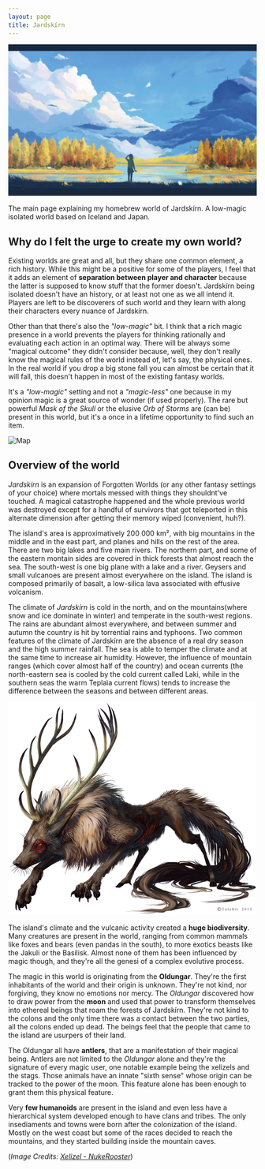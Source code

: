 ```yaml
---
layout: page
title: Jardskírn
---
```


![Header](/images/header_homebrew.jpg)

The main page explaining my homebrew world of Jardskírn. A low-magic isolated world based on Iceland and Japan.

## Why do I felt the urge to create my own world?

Existing worlds are great and all, but they share one common element, a rich history. While this might be a positive for some of the players, I feel that it adds an element of **separation between player and character** because the latter is supposed to know stuff that the former doesn't. Jardskírn being isolated doesn't have an history, or at least not one as we all intend it. Players are left to be discoverers of such world and they learn with along their characters every nuance of Jardskírn.

Other than that there's also the *"low-magic"* bit. I think that a rich magic presence in a world prevents the players for thinking rationally and evaluating each action in an optimal way. There will be always some "magical outcome" they didn't consider because, well, they don't really know the magical rules of the world instead of, let's say, the physical ones. In the real world if you drop a big stone fall you can almost be certain that it will fall, this doesn't happen in most of the existing fantasy worlds.

It's a *"low-magic"* setting and not a *"magic-less"* one because in my opinion magic is a great source of wonder (if used properly). The rare but powerful *Mask of the Skull* or the elusive *Orb of Storms* are (can be) present in this world, but it's a once in a lifetime opportunity to find such an item.

![Map](/images/map.png)

## Overview of the world

*Jardskírn* is an expansion of Forgotten Worlds (or any other fantasy settings of your choice) where mortals messed with things they shouldnt've touched. A magical catastrophe happened and the whole previous world was destroyed except for a handful of survivors that got teleported in this alternate dimension after getting their memory wiped (convenient, huh?). 

The island's area is approximatively 200 000 km², with big mountains in the middle and in the east part, and planes and hills on the rest of the area. There are two big lakes and five main rivers. The northern part, and some of the eastern montain sides are covered in thick forests that almost reach the sea. The south-west is one big plane with a lake and a river. Geysers and small vulcanoes are present almost everywhere on the island. The island is composed primarily of basalt, a low-silica lava associated with effusive volcanism.

The climate of *Jardskírn* is cold in the north, and on the mountains(where snow and ice dominate in winter) and temperate in the south-west regions. The rains are abundant almost everywhere, and between summer and autumn the country is hit by torrential rains and typhoons. Two common features of the climate of Jardskírn are the absence of a real dry season and the high summer rainfall. The sea is able to temper the climate and at the same time to increase air humidity. However, the influence of mountain ranges (which cover almost half of the country) and ocean currents (the north-eastern sea is cooled by the cold current called Laki, while in the southern seas the warm Teplaìa current flows) tends to increase the difference between the seasons and between different areas. 

![Xelizel](/images/xelizel.jpg)

The island's climate and the vulcanic activity created a **huge biodiversity**. Many creatures are present in the world, ranging from common mammals like foxes and bears (even pandas in the south), to more exotics beasts like the Jakuli or the Basilisk. Almost none of them has been influenced by magic though, and they're all the genesi of a complex evolutive process.

The magic in this world is originating from the **Oldungar**. They're the first inhabitants of the world and their origin is unknown. They're not kind, nor forgiving, they know no emotions nor mercy. The *Oldungar* discovered how to draw power from the **moon** and used that power to transform themselves into ethereal beings that roam the forests of Jardskírn. They're not kind to the colons and the only time there was a contact between the two parties, all the colons ended up dead. The beings feel that the people that came to the island are usurpers of their land.

The Oldungar all have **antlers**, that are a manifestation of their magical being. Antlers are not limited to the *Oldungar* alone and they're the signature of every magic user, one notable example being the xelizels and the stags. Those animals have an innate "sixth sense" whose origin can be tracked to the power of the moon. This feature alone has been enough to grant them this physical feature.

Very **few humanoids** are present in the island and even less have a hierarchical system developed enough to have clans and tribes. The only insediaments and towns were born after the colonization of the island. Mostly on the west coast but some of the races decided to reach the mountains, and they started building inside the mountain caves.

(*Image Credits: [Xelizel - NukeRooster](https://www.deviantart.com/nukerooster/art/Xelizel-596657309)*)